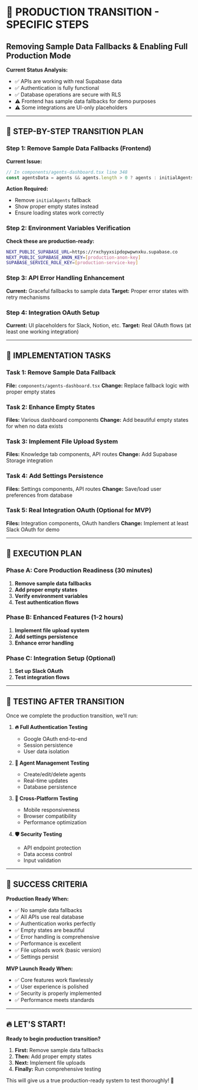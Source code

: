 # 🚀 PRODUCTION TRANSITION - SPECIFIC STEPS
## Removing Sample Data Fallbacks & Enabling Full Production Mode

**Current Status Analysis:**
- ✅ APIs are working with real Supabase data
- ✅ Authentication is fully functional
- ✅ Database operations are secure with RLS
- ⚠️ Frontend has sample data fallbacks for demo purposes
- ⚠️ Some integrations are UI-only placeholders

---

## 🎯 STEP-BY-STEP TRANSITION PLAN

### Step 1: Remove Sample Data Fallbacks (Frontend)

**Current Issue:** 
```typescript
// In components/agents-dashboard.tsx line 348
const agentsData = agents && agents.length > 0 ? agents : initialAgents
```

**Action Required:**
- Remove `initialAgents` fallback
- Show proper empty states instead
- Ensure loading states work correctly

### Step 2: Environment Variables Verification

**Check these are production-ready:**
```bash
NEXT_PUBLIC_SUPABASE_URL=https://rxchyyxsipdopwpwnxku.supabase.co
NEXT_PUBLIC_SUPABASE_ANON_KEY=[production-anon-key]
SUPABASE_SERVICE_ROLE_KEY=[production-service-key]
```

### Step 3: API Error Handling Enhancement

**Current:** Graceful fallbacks to sample data
**Target:** Proper error states with retry mechanisms

### Step 4: Integration OAuth Setup

**Current:** UI placeholders for Slack, Notion, etc.
**Target:** Real OAuth flows (at least one working integration)

---

## 🔧 IMPLEMENTATION TASKS

### Task 1: Remove Sample Data Fallback
**File:** `components/agents-dashboard.tsx`
**Change:** Replace fallback logic with proper empty states

### Task 2: Enhance Empty States
**Files:** Various dashboard components
**Change:** Add beautiful empty states for when no data exists

### Task 3: Implement File Upload System
**Files:** Knowledge tab components, API routes
**Change:** Add Supabase Storage integration

### Task 4: Add Settings Persistence
**Files:** Settings components, API routes
**Change:** Save/load user preferences from database

### Task 5: Real Integration OAuth (Optional for MVP)
**Files:** Integration components, OAuth handlers
**Change:** Implement at least Slack OAuth for demo

---

## 🚀 EXECUTION PLAN

### Phase A: Core Production Readiness (30 minutes)
1. **Remove sample data fallbacks**
2. **Add proper empty states**
3. **Verify environment variables**
4. **Test authentication flows**

### Phase B: Enhanced Features (1-2 hours)
1. **Implement file upload system**
2. **Add settings persistence**
3. **Enhance error handling**

### Phase C: Integration Setup (Optional)
1. **Set up Slack OAuth**
2. **Test integration flows**

---

## 🧪 TESTING AFTER TRANSITION

Once we complete the production transition, we'll run:

1. **🔥 Full Authentication Testing**
   - Google OAuth end-to-end
   - Session persistence
   - User data isolation

2. **🤖 Agent Management Testing**
   - Create/edit/delete agents
   - Real-time updates
   - Database persistence

3. **📱 Cross-Platform Testing**
   - Mobile responsiveness
   - Browser compatibility
   - Performance optimization

4. **🛡️ Security Testing**
   - API endpoint protection
   - Data access control
   - Input validation

---

## 🎯 SUCCESS CRITERIA

**Production Ready When:**
- ✅ No sample data fallbacks
- ✅ All APIs use real database
- ✅ Authentication works perfectly
- ✅ Empty states are beautiful
- ✅ Error handling is comprehensive
- ✅ Performance is excellent
- ✅ File uploads work (basic version)
- ✅ Settings persist

**MVP Launch Ready When:**
- ✅ Core features work flawlessly
- ✅ User experience is polished
- ✅ Security is properly implemented
- ✅ Performance meets standards

---

## 🔥 LET'S START!

**Ready to begin production transition?**

1. **First:** Remove sample data fallbacks
2. **Then:** Add proper empty states
3. **Next:** Implement file uploads
4. **Finally:** Run comprehensive testing

This will give us a true production-ready system to test thoroughly! 🚀 
